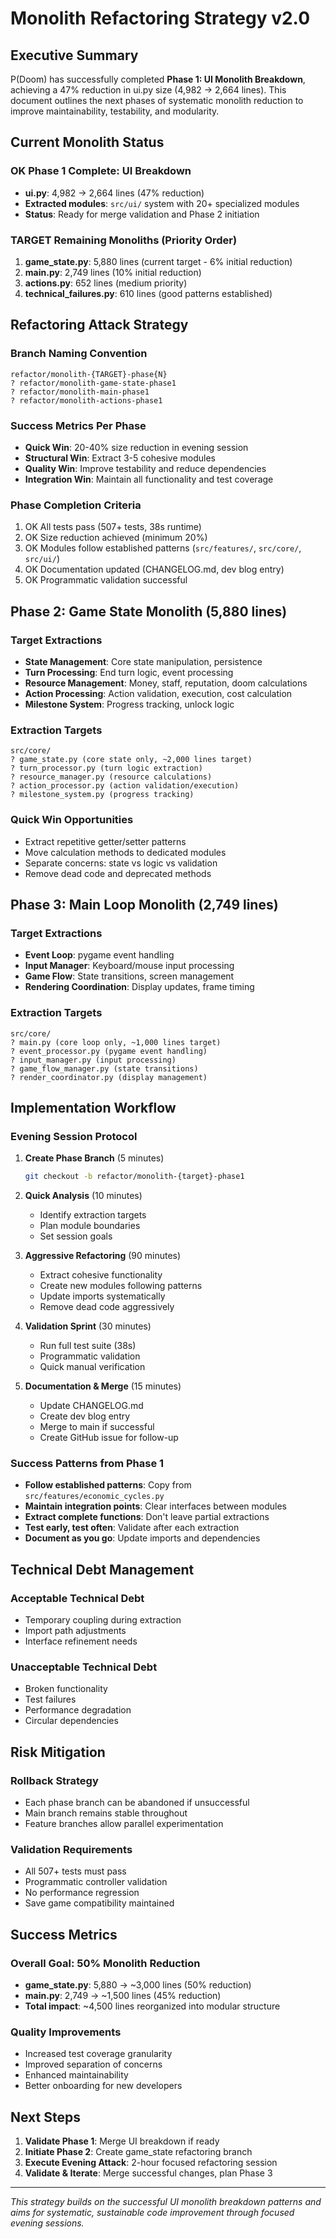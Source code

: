 # Monolith Refactoring Strategy v2.0

## Executive Summary

P(Doom) has successfully completed **Phase 1: UI Monolith Breakdown**, achieving a 47% reduction in ui.py size (4,982 -> 2,664 lines). This document outlines the next phases of systematic monolith reduction to improve maintainability, testability, and modularity.

## Current Monolith Status

### OK Phase 1 Complete: UI Breakdown
- **ui.py**: 4,982 -> 2,664 lines (47% reduction)  
- **Extracted modules**: `src/ui/` system with 20+ specialized modules
- **Status**: Ready for merge validation and Phase 2 initiation

### TARGET Remaining Monoliths (Priority Order)

1. **game_state.py**: 5,880 lines (current target - 6% initial reduction)
2. **main.py**: 2,749 lines (10% initial reduction) 
3. **actions.py**: 652 lines (medium priority)
4. **technical_failures.py**: 610 lines (good patterns established)

## Refactoring Attack Strategy

### Branch Naming Convention
```
refactor/monolith-{TARGET}-phase{N}
? refactor/monolith-game-state-phase1
? refactor/monolith-main-phase1  
? refactor/monolith-actions-phase1
```

### Success Metrics Per Phase
- **Quick Win**: 20-40% size reduction in evening session
- **Structural Win**: Extract 3-5 cohesive modules
- **Quality Win**: Improve testability and reduce dependencies
- **Integration Win**: Maintain all functionality and test coverage

### Phase Completion Criteria
1. OK All tests pass (507+ tests, 38s runtime)
2. OK Size reduction achieved (minimum 20%)
3. OK Modules follow established patterns (`src/features/`, `src/core/`, `src/ui/`)
4. OK Documentation updated (CHANGELOG.md, dev blog entry)
5. OK Programmatic validation successful

## Phase 2: Game State Monolith (5,880 lines)

### Target Extractions
- **State Management**: Core state manipulation, persistence
- **Turn Processing**: End turn logic, event processing
- **Resource Management**: Money, staff, reputation, doom calculations
- **Action Processing**: Action validation, execution, cost calculation
- **Milestone System**: Progress tracking, unlock logic

### Extraction Targets
```
src/core/
? game_state.py (core state only, ~2,000 lines target)
? turn_processor.py (turn logic extraction)
? resource_manager.py (resource calculations)
? action_processor.py (action validation/execution)
? milestone_system.py (progress tracking)
```

### Quick Win Opportunities
- Extract repetitive getter/setter patterns
- Move calculation methods to dedicated modules
- Separate concerns: state vs logic vs validation
- Remove dead code and deprecated methods

## Phase 3: Main Loop Monolith (2,749 lines)

### Target Extractions
- **Event Loop**: pygame event handling
- **Input Manager**: Keyboard/mouse input processing  
- **Game Flow**: State transitions, screen management
- **Rendering Coordination**: Display updates, frame timing

### Extraction Targets
```
src/core/
? main.py (core loop only, ~1,000 lines target)
? event_processor.py (pygame event handling)
? input_manager.py (input processing) 
? game_flow_manager.py (state transitions)
? render_coordinator.py (display management)
```

## Implementation Workflow

### Evening Session Protocol
1. **Create Phase Branch** (5 minutes)
   ```bash
   git checkout -b refactor/monolith-{target}-phase1
   ```

2. **Quick Analysis** (10 minutes)
   - Identify extraction targets
   - Plan module boundaries
   - Set session goals

3. **Aggressive Refactoring** (90 minutes)
   - Extract cohesive functionality
   - Create new modules following patterns
   - Update imports systematically
   - Remove dead code aggressively

4. **Validation Sprint** (30 minutes)
   - Run full test suite (38s)
   - Programmatic validation
   - Quick manual verification

5. **Documentation & Merge** (15 minutes)
   - Update CHANGELOG.md
   - Create dev blog entry
   - Merge to main if successful
   - Create GitHub issue for follow-up

### Success Patterns from Phase 1
- **Follow established patterns**: Copy from `src/features/economic_cycles.py`
- **Maintain integration points**: Clear interfaces between modules
- **Extract complete functions**: Don't leave partial extractions
- **Test early, test often**: Validate after each extraction
- **Document as you go**: Update imports and dependencies

## Technical Debt Management

### Acceptable Technical Debt
- Temporary coupling during extraction
- Import path adjustments
- Interface refinement needs

### Unacceptable Technical Debt
- Broken functionality
- Test failures
- Performance degradation
- Circular dependencies

## Risk Mitigation

### Rollback Strategy
- Each phase branch can be abandoned if unsuccessful
- Main branch remains stable throughout
- Feature branches allow parallel experimentation

### Validation Requirements
- All 507+ tests must pass
- Programmatic controller validation
- No performance regression
- Save game compatibility maintained

## Success Metrics

### Overall Goal: 50% Monolith Reduction
- **game_state.py**: 5,880 -> ~3,000 lines (50% reduction)
- **main.py**: 2,749 -> ~1,500 lines (45% reduction)
- **Total impact**: ~4,500 lines reorganized into modular structure

### Quality Improvements
- Increased test coverage granularity
- Improved separation of concerns
- Enhanced maintainability
- Better onboarding for new developers

## Next Steps

1. **Validate Phase 1**: Merge UI breakdown if ready
2. **Initiate Phase 2**: Create game_state refactoring branch
3. **Execute Evening Attack**: 2-hour focused refactoring session
4. **Validate & Iterate**: Merge successful changes, plan Phase 3

---

*This strategy builds on the successful UI monolith breakdown patterns and aims for systematic, sustainable code improvement through focused evening sessions.*
